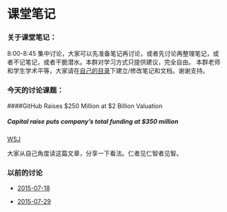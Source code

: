 # 课堂笔记

### 关于课堂笔记：

8:00-8:45 集中讨论，大家可以先准备笔记再讨论，或者先讨论再整理笔记，或者不记笔记，或者干脆潜水。本群对学习方式只提供建议，完全自由。
本群老师和学生学术平等，大家请在[自己的目录](https://github.com/bigdata-mindstorms/wechatclass?files=1)下建立/修改笔记和文档。谢谢支持。

### 今天的讨论课题：

####GitHub Raises $250 Million at $2 Billion Valuation
##### Capital raise puts company’s total funding at $350 million

[WSJ](http://www.wsj.com/article_email/github-raises-250-million-at-2-billion-valuation-1438206722-lMyQjAxMTA1NjI1OTEyNzk0Wj)

大家从自己角度读这篇文章，分享一下看法。仁者见仁智者见智。

### 以前的讨论

- [2015-07-18](2015-07-18.md)

- [2015-07-29](2015-07-29.md)
